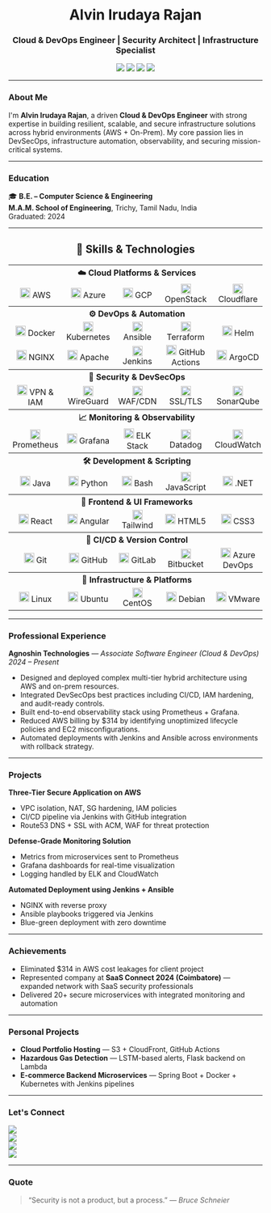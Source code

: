 <h1 align="center">Alvin Irudaya Rajan</h1>
<h3 align="center">Cloud & DevOps Engineer | Security Architect | Infrastructure Specialist</h3>

<p align="center">
  <img src="https://img.shields.io/badge/AWS-Cloud-orange?style=flat&logo=amazonaws&logoColor=white"/>
  <img src="https://img.shields.io/badge/Kubernetes-DevOps-blue?style=flat&logo=kubernetes&logoColor=white"/>
  <img src="https://img.shields.io/badge/On--Prem%20Infra-Expert-critical?style=flat&logo=server&logoColor=white"/>
  <img src="https://img.shields.io/badge/CyberSecurity-Defense-black?style=flat&logo=protonvpn&logoColor=white"/>
</p>

---

### About Me

I'm **Alvin Irudaya Rajan**, a driven **Cloud & DevOps Engineer** with strong expertise in building resilient, scalable, and secure infrastructure solutions across hybrid environments (AWS + On-Prem). My core passion lies in DevSecOps, infrastructure automation, observability, and securing mission-critical systems.

---

### Education

🎓 **B.E. – Computer Science & Engineering**  
**M.A.M. School of Engineering**, Trichy, Tamil Nadu, India  
Graduated: 2024

---

<h2 align="center">🚀 Skills & Technologies</h2>

<div align="center">

<table>
<tr><th colspan="5" align="center">☁️ Cloud Platforms & Services</th></tr>
<tr align="center">
  <td><img src="https://cdn.simpleicons.org/amazon/232F3E" width="20"/> AWS</td>
  <td><img src="https://cdn.simpleicons.org/microsoftazure/0078D4" width="20"/> Azure</td>
  <td><img src="https://cdn.simpleicons.org/googlecloud/4285F4" width="20"/> GCP</td>
  <td><img src="https://cdn.simpleicons.org/openstack/ED1944" width="20"/> OpenStack</td>
  <td><img src="https://cdn.simpleicons.org/cloudflare/F38020" width="20"/> Cloudflare</td>
</tr>

<tr><th colspan="5" align="center">⚙️ DevOps & Automation</th></tr>
<tr align="center">
  <td><img src="https://cdn.simpleicons.org/docker/2496ED" width="20"/> Docker</td>
  <td><img src="https://cdn.simpleicons.org/kubernetes/326CE5" width="20"/> Kubernetes</td>
  <td><img src="https://cdn.simpleicons.org/ansible/EE0000" width="20"/> Ansible</td>
  <td><img src="https://cdn.simpleicons.org/terraform/623CE4" width="20"/> Terraform</td>
  <td><img src="https://cdn.simpleicons.org/helm/0F1689" width="20"/> Helm</td>
</tr>
<tr align="center">
  <td><img src="https://cdn.simpleicons.org/nginx/009639" width="20"/> NGINX</td>
  <td><img src="https://cdn.simpleicons.org/apache/CA2131" width="20"/> Apache</td>
  <td><img src="https://cdn.simpleicons.org/jenkins/D24939" width="20"/> Jenkins</td>
  <td><img src="https://cdn.simpleicons.org/githubactions/2088FF" width="20"/> GitHub Actions</td>
  <td><img src="https://raw.githubusercontent.com/cncf/artwork/master/projects/argocd/icon/color/argocd-icon-color.png" width="20"/> ArgoCD</td>
</tr>

<tr><th colspan="5" align="center">🔐 Security & DevSecOps</th></tr>
<tr align="center">
  <td><img src="https://cdn.simpleicons.org/protonvpn/89C402" width="20"/> VPN & IAM</td>
  <td><img src="https://cdn.simpleicons.org/wireguard/88171A" width="20"/> WireGuard</td>
  <td><img src="https://cdn.simpleicons.org/cloudflare/F38020" width="20"/> WAF/CDN</td>
  <td><img src="https://cdn.simpleicons.org/letsencrypt/003A70" width="20"/> SSL/TLS</td>
  <td><img src="https://cdn.simpleicons.org/sonarqube/4E9BCD" width="20"/> SonarQube</td>
</tr>

<tr><th colspan="5" align="center">📈 Monitoring & Observability</th></tr>
<tr align="center">
  <td><img src="https://cdn.simpleicons.org/prometheus/E6522C" width="20"/> Prometheus</td>
  <td><img src="https://cdn.simpleicons.org/grafana/F46800" width="20"/> Grafana</td>
  <td><img src="https://cdn.simpleicons.org/elastic/005571" width="20"/> ELK Stack</td>
  <td><img src="https://cdn.simpleicons.org/datadog/632CA6" width="20"/> Datadog</td>
  <td><img src="https://raw.githubusercontent.com/aws-samples/aws-serverless-workshops/master/images/cloudwatch-logo.png" width="20"/> CloudWatch</td>
</tr>

<tr><th colspan="5" align="center">🛠️ Development & Scripting</th></tr>
<tr align="center">
  <td><img src="https://cdn.simpleicons.org/java/007396" width="20"/> Java</td>
  <td><img src="https://cdn.simpleicons.org/python/3776AB" width="20"/> Python</td>
  <td><img src="https://cdn.simpleicons.org/gnubash/4EAA25" width="20"/> Bash</td>
  <td><img src="https://cdn.simpleicons.org/javascript/F7DF1E" width="20"/> JavaScript</td>
  <td><img src="https://cdn.simpleicons.org/dotnet/512BD4" width="20"/> .NET</td>
</tr>

<tr><th colspan="5" align="center">🎨 Frontend & UI Frameworks</th></tr>
<tr align="center">
  <td><img src="https://cdn.simpleicons.org/react/61DAFB" width="20"/> React</td>
  <td><img src="https://cdn.simpleicons.org/angular/DD0031" width="20"/> Angular</td>
  <td><img src="https://cdn.simpleicons.org/tailwindcss/06B6D4" width="20"/> Tailwind</td>
  <td><img src="https://cdn.simpleicons.org/html5/E34F26" width="20"/> HTML5</td>
  <td><img src="https://cdn.simpleicons.org/css3/1572B6" width="20"/> CSS3</td>
</tr>

<tr><th colspan="5" align="center">🔄 CI/CD & Version Control</th></tr>
<tr align="center">
  <td><img src="https://cdn.simpleicons.org/git/F05032" width="20"/> Git</td>
  <td><img src="https://cdn.simpleicons.org/github/181717" width="20"/> GitHub</td>
  <td><img src="https://cdn.simpleicons.org/gitlab/FCA121" width="20"/> GitLab</td>
  <td><img src="https://cdn.simpleicons.org/bitbucket/0052CC" width="20"/> Bitbucket</td>
  <td><img src="https://cdn.simpleicons.org/azuredevops/0078D7" width="20"/> Azure DevOps</td>
</tr>

<tr><th colspan="5" align="center">🧰 Infrastructure & Platforms</th></tr>
<tr align="center">
  <td><img src="https://cdn.simpleicons.org/linux/FCC624" width="20"/> Linux</td>
  <td><img src="https://cdn.simpleicons.org/ubuntu/E95420" width="20"/> Ubuntu</td>
  <td><img src="https://cdn.simpleicons.org/centos/262577" width="20"/> CentOS</td>
  <td><img src="https://cdn.simpleicons.org/debian/A81D33" width="20"/> Debian</td>
  <td><img src="https://cdn.simpleicons.org/vmware/607078" width="20"/> VMware</td>
</tr>
</table>

</div>


---

### Professional Experience

**Agnoshin Technologies** — *Associate Software Engineer (Cloud & DevOps)*  
*2024 – Present*

- Designed and deployed complex multi-tier hybrid architecture using AWS and on-prem resources.
- Integrated DevSecOps best practices including CI/CD, IAM hardening, and audit-ready controls.
- Built end-to-end observability stack using Prometheus + Grafana.
- Reduced AWS billing by $314 by identifying unoptimized lifecycle policies and EC2 misconfigurations.
- Automated deployments with Jenkins and Ansible across environments with rollback strategy.

---

### Projects

**Three-Tier Secure Application on AWS**  
- VPC isolation, NAT, SG hardening, IAM policies  
- CI/CD pipeline via Jenkins with GitHub integration  
- Route53 DNS + SSL with ACM, WAF for threat protection  

**Defense-Grade Monitoring Solution**  
- Metrics from microservices sent to Prometheus  
- Grafana dashboards for real-time visualization  
- Logging handled by ELK and CloudWatch  

**Automated Deployment using Jenkins + Ansible**  
- NGINX with reverse proxy  
- Ansible playbooks triggered via Jenkins  
- Blue-green deployment with zero downtime  

---

### Achievements

- Eliminated $314 in AWS cost leakages for client project  
- Represented company at **SaaS Connect 2024 (Coimbatore)** — expanded network with SaaS security professionals  
- Delivered 20+ secure microservices with integrated monitoring and automation

---

### Personal Projects

- **Cloud Portfolio Hosting** — S3 + CloudFront, GitHub Actions  
- **Hazardous Gas Detection** — LSTM-based alerts, Flask backend on Lambda  
- **E-commerce Backend Microservices** — Spring Boot + Docker + Kubernetes with Jenkins pipelines  

---

### Let's Connect

<a href="mailto:alvinirudayarajan@gmail.com"><img src="https://img.shields.io/badge/Email-Contact-red?style=flat&logo=gmail&logoColor=white" /></a>  
<a href="https://www.linkedin.com/in/allwin-iruthaya-rajan"><img src="https://img.shields.io/badge/LinkedIn-Profile-blue?style=flat&logo=linkedin&logoColor=white" /></a>  
<a href="https://wa.me/91XXXXXXXXXX"><img src="https://img.shields.io/badge/WhatsApp-Message-25D366?style=flat&logo=whatsapp&logoColor=white" /></a>  
<a href="https://www.youtube.com/@yourchannel"><img src="https://img.shields.io/badge/YouTube-Subscribe-red?style=flat&logo=youtube&logoColor=white" /></a>  

---

### Quote

> “Security is not a product, but a process.” — *Bruce Schneier*
